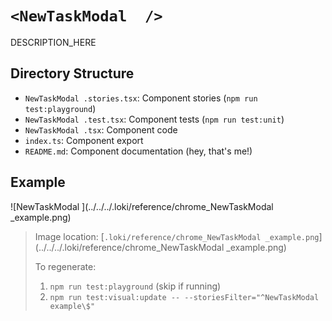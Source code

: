 # `<NewTaskModal  />`

DESCRIPTION_HERE

## Directory Structure

- `NewTaskModal .stories.tsx`: Component stories (`npm run test:playground`)
- `NewTaskModal .test.tsx`: Component tests (`npm run test:unit`)
- `NewTaskModal .tsx`: Component code
- `index.ts`: Component export
- `README.md`: Component documentation (hey, that's me!)

## Example

![NewTaskModal ](../../../.loki/reference/chrome_NewTaskModal _example.png)

> Image location: [`.loki/reference/chrome_NewTaskModal _example.png`](../../../.loki/reference/chrome_NewTaskModal _example.png)
> 
> To regenerate: 
> 1. `npm run test:playground` (skip if running)
> 1. `npm run test:visual:update -- --storiesFilter="^NewTaskModal  example\$"`